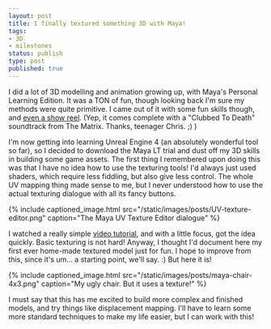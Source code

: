 ```yaml
---
layout: post
title: I finally textured something 3D with Maya!
tags:
- 3D
- milestones
status: publish
type: post
published: true
---
```


I did a lot of 3D modelling and animation growing up, with Maya's Personal Learning Edition. It was a TON of fun, though looking back I'm sure my methods were quite primitive. I came out of it with some fun skills though, and [even a show reel](https://www.youtube.com/watch?v=5eBPNgupFGo). (Yep, it comes complete with a "Clubbed To Death" soundtrack from The Matrix. Thanks, teenager Chris. ;) )

I'm now getting into learning Unreal Engine 4 (an absolutely wonderful tool so far), so I decided to download the Maya LT trial and dust off my 3D skills in building some game assets. The first thing I remembered upon doing this was that I have no idea how to use the texturing tools! I'd always just used shaders, which require less fiddling, but also give less control. The whole UV mapping thing made sense to me, but I never understood how to use the actual texturing dialogue with all its fancy buttons.


{% include captioned_image.html src="/static/images/posts/UV-texture-editor.png" caption="The Maya UV Texture Editor dialogue" %}

I watched a really simple [video tutorial](https://www.youtube.com/watch?v=gJdPD3cNxz8), and with a little focus, got the idea quickly. Basic texturing is not hard! Anyway, I thought I'd document here my first ever home-made textured model just for fun. I hope to improve from this, since it's um... a starting point, we'll say. :) But here it is!

{% include captioned_image.html src="/static/images/posts/maya-chair-4x3.png" caption="My ugly chair. But it uses a texture!" %}

I must say that this has me excited to build more complex and finished models, and try things like displacement mapping. I'll have to learn some more standard techniques to make my life easier, but I can work with this!